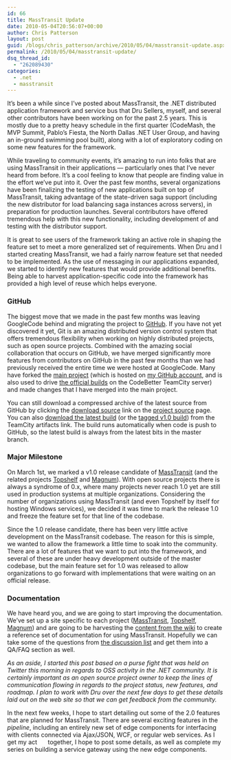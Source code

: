 ```yaml
---
id: 66
title: MassTransit Update
date: 2010-05-04T20:56:07+00:00
author: Chris Patterson
layout: post
guid: /blogs/chris_patterson/archive/2010/05/04/masstransit-update.aspx
permalink: /2010/05/04/masstransit-update/
dsq_thread_id:
  - "262089430"
categories:
  - .net
  - masstransit
---
```

It&#8217;s been a while since I&#8217;ve posted about MassTransit, the .NET distributed application framework and service bus that Dru Sellers, myself, and several other contributors have been working on for the past 2.5 years. This is mostly due to a pretty heavy schedule in the first quarter (CodeMash, the MVP Summit, Pablo&#8217;s Fiesta, the North Dallas .NET User Group, and having an in-ground swimming pool built), along with a lot of exploratory coding on some new features for the framework. 

While traveling to community events, it&#8217;s amazing to run into folks that are using MassTransit in their applications &#8212; particularly ones that I&#8217;ve never heard from before. It&#8217;s a cool feeling to know that people are finding value in the effort we&#8217;ve put into it. Over the past few months, several organizations have been finalizing the testing of new applications built on top of MassTransit, taking advantage of the state-driven saga support (including the new distributor for load balancing saga instances across servers), in preparation for production launches. Several contributors have offered tremendous help with this new functionality, including development of and testing with the distributor support. 

It is great to see users of the framework taking an active role in shaping the feature set to meet a more generalized set of requirements. When Dru and I started creating MassTransit, we had a fairly narrow feature set that needed to be implemented. As the use of messaging in our applications expanded, we started to identify new features that would provide additional benefits. Being able to harvest application-specific code into the framework has provided a high level of reuse which helps everyone. 

### GitHub

The biggest move that we made in the past few months was leaving GoogleCode behind and migrating the project to [GitHub](http://github.com/phatboyg). If you have not yet discovered it yet, Git is an amazing distributed version control system that offers tremendous flexibility when working on highly distributed projects, such as open source projects. Combined with the amazing social collaboration that occurs on GitHub, we have merged significantly more features from contributors on GitHub in the past few months than we had previously received the entire time we were hosted at GoogleCode. Many have forked the [main project](http://github.com/phatboyg/MassTransit) (which is hosted on [my GitHub account](http://github.com/phatboyg), and is also used to drive [the official builds](http://teamcity.codebetter.com/project.html?projectId=project6&tab=projectOverview) on the CodeBetter TeamCity server) and made changes that I have merged into the main project. 

You can still download a compressed archive of the latest source from GitHub by clicking the [download source](http://github.com/phatboyg/MassTransit) link on the [project source](http://github.com/phatboyg/MassTransit) page. You can also [download the latest build](http://teamcity.codebetter.com/viewType.html?buildTypeId=bt8&tab=buildTypeStatusDiv) (or the [tagged v1.0 build](http://teamcity.codebetter.com/viewLog.html?buildId=10337&buildTypeId=bt8&tab=artifacts)) from the TeamCity artifacts link. The build runs automatically when code is push to GitHub, so the latest build is always from the latest bits in the master branch. 

### Major Milestone

On March 1st, we marked a v1.0 release candidate of [MassTransit](http://masstransit-project.com/) (and the related projects [Topshelf](http://topshelf-project.com/) and [Magnum](http://magnum-project.net/)). With open source projects there is always a syndrome of 0.x, where many projects never reach 1.0 yet are still used in production systems at multiple organizations. Considering the number of organizations using MassTransit (and even Topshelf by itself for hosting Windows services), we decided it was time to mark the release 1.0 and freeze the feature set for that line of the codebase. 

Since the 1.0 release candidate, there has been very little active development on the MassTransit codebase. The reason for this is simple, we wanted to allow the framework a little time to soak into the community. There are a lot of features that we want to put into the framework, and several of these are under heavy development outside of the master codebase, but the main feature set for 1.0 was released to allow organizations to go forward with implementations that were waiting on an official release. 

### Documentation

We have heard you, and we are going to start improving the documentation. We&#8217;ve set up a site specific to each project ([MassTransit](http://masstransit-project.com/), [Topshelf](http://topshelf-project.com/), [Magnum](http://magnum-project.net/)) and are going to be harvesting the [content from the wiki](http://masstransit.pbworks.com/) to create a reference set of documentation for using MassTransit. Hopefully we can take some of the questions from [the discussion list](http://groups.google.com/group/masstransit-discuss) and get them into a QA/FAQ section as well. 

_As an aside, I started this post based on a purse fight that was held on Twitter this morning in regards to OSS activity in the .NET community. It is certainly important as an open source project owner to keep the lines of communication flowing in regards to the project status, new features, and roadmap. I plan to work with Dru over the next few days to get these details laid out on the web site so that we can get feedback from the community._ 

In the next few weeks, I hope to start detailing out some of the 2.0 features that are planned for MassTransit. There are several exciting features in the _pipeline_, including an entirely new set of edge components for interfacing with clients connected via Ajax/JSON, WCF, or regular web services. As I get my act<span style="color:white">ors</span> together, I hope to post some details, as well as complete my series on building a service gateway using the new edge components.